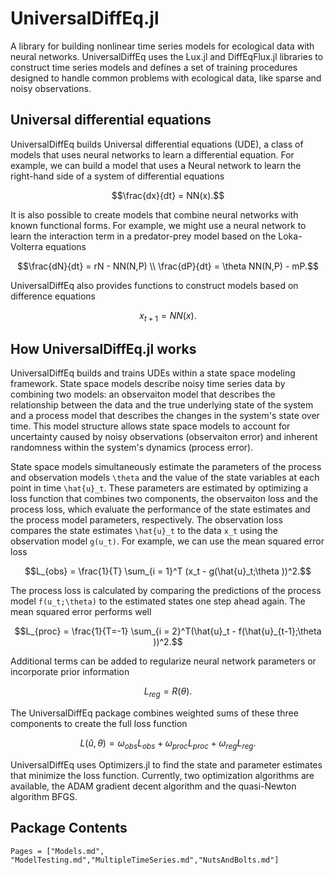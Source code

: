 # UniversalDiffEq.jl

A library for building nonlinear time series models for ecological data with neural networks. UniversalDiffEq uses the Lux.jl and DiffEqFlux.jl libraries to construct time series models and defines a set of training procedures designed to handle common problems with ecological data, like sparse and noisy observations.

## Universal differential equations

UniversalDiffEq builds Universal differential equations (UDE), a class of models that uses neural networks to learn a differential equation. For example, we can build a model that uses a Neural network to learn the right-hand side of a system of differential equations

```math
\frac{dx}{dt} = NN(x).
```

It is also possible to create models that combine neural networks with known functional forms. For example, we might use a neural network to learn the interaction term in a predator-prey model based on the Loka-Volterra equations

```math
\frac{dN}{dt} = rN - NN(N,P) \\
\frac{dP}{dt} = \theta NN(N,P) - mP.
```

UniversalDiffEq also provides functions to construct models based on difference equations

```math
x_{t+1} = NN(x).
```

## How UniversalDiffEq.jl works

UniversalDiffEq builds and trains UDEs within a state space modeling framework. State space models describe noisy time series data by combining two models: an observaiton model that describes the relationship between the data and the true underlying state of the system and a process model that describes the changes in the system's state over time. This model structure allows state space models to account for uncertainty caused by noisy observations (observaiton error) and inherent randomness within the system's dynamics (process error).

State space models simultaneously estimate the parameters of the process and observation models ``\theta`` and the value of the state variables at each point in time ``\hat{u}_t``. These parameters are estimated by optimizing a loss function that combines two components, the observaiton loss and the process loss, which evaluate the performance of the state estimates and the process model parameters, respectively. The observation loss compares the state estimates ``\hat{u}_t`` to the data ``x_t`` using the observation model ``g(u_t)``. For example, we can use the mean squared error loss

```math
L_{obs} = \frac{1}{T} \sum_{i = 1}^T (x_t - g(\hat{u}_t;\theta ))^2.
```

The process loss is calculated by comparing the predictions of the process model ``f(u_t;\theta)`` to the estimated states one step ahead again. The mean squared error performs well

```math
L_{proc} = \frac{1}{T=-1} \sum_{i = 2}^T(\hat{u}_t - f(\hat{u}_{t-1};\theta ))^2.
```

Additional terms can be added to regularize neural network parameters or incorporate prior information

```math
L_{reg} = R(\theta).
```

The UniversalDiffEq package combines weighted sums of these three components to create the full loss function

```math
L(\hat{u},\theta) = \omega_{obs} L_{obs} + \omega_{proc} L_{proc} + \omega_{reg} L_{reg}.
```

UniversalDiffEq uses Optimizers.jl to find the state and parameter estimates that minimize the loss function. Currently, two optimization algorithms are available, the ADAM gradient decent algorithm and the quasi-Newton algorithm BFGS.


## Package Contents
```@contents
Pages = ["Models.md", "ModelTesting.md","MultipleTimeSeries.md","NutsAndBolts.md"]
```



